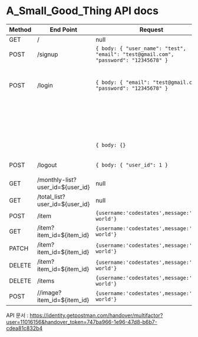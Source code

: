 # A_Small_Good_Thing API docs

| Method | End Point                        | Request                                         | Response                                             | Usage             |
| ------ | -------------------------------- | ----------------------------------------------- | ---------------------------------------------------- | --------- |
| GET    | /                                | null                                            | `status = 200, { "Success" }`                          |           |
| POST   | /signup                          | `{ body: { "user_name": "test", "email": "test@gmail.com", "password": "12345678" }` | `status = 200, { "id": 3, "user_name": "test", "email": "test2@gmail.com", "password": "12345678" }` | 성공|
|        |                                  |                                                 | `status = 409, { "Already exists user" }` | 실패  |
| POST   | /login                           | `{ body: { "email": "test@gmail.com", "password": "12345678" }` | `{ "user_id": 1, "user_name": "test", "token": "encoded token" }` |로그인 성공|
|        |                                  |                                                 | `status = 403, { "check your email" }`  |실패 이메일|
|        |                                  |                                                 | `status = 401, { "check your password" }` |실패 비밀번호|
|        |                                  | `{ body: {}`                                    | `{id:1,username:'codestates',message:'hello world'}` |자동로그인|
| POST   | /logout                          | `{ body: { "user_id": 1 }`  | `status = 200, { "post logout success" }`   |로그아웃 성공|
| GET    | /monthly-list?user_id=${user_id} | null                                            | `status = 200, {"Success"}`                          |           |
| GET    | /total_list?user_id=${user_id}   | null                                            | `status = 200, {"Success"}`                          |           |
| POST   | /item                            | `{username:'codestates',message:'hello world'}` | `{id:1,username:'codestates',message:'hello world'}` |           |
| GET    | /item?item_id=${item_id}         | `{username:'codestates',message:'hello world'}` | `{id:1,username:'codestates',message:'hello world'}` |           |
| PATCH  | /item?item_id=${item_id}         | `{username:'codestates',message:'hello world'}` | `{id:1,username:'codestates',message:'hello world'}` |           |
| DELETE | /item?item_id=${item_id}         | `{username:'codestates',message:'hello world'}` | `{id:1,username:'codestates',message:'hello world'}` |           |
| DELETE | /items                           | `{username:'codestates',message:'hello world'}` | `{id:1,username:'codestates',message:'hello world'}` |           |
| POST   | //image?item_id=${item_id}       | `{username:'codestates',message:'hello world'}` | `{status = 200, {"item_id": "22","image_file": "url"}}` |           |

API 문서 : https://identity.getpostman.com/handover/multifactor?user=11016156&handover_token=747ba966-1e96-47d8-b6b7-cdea81c832b4
